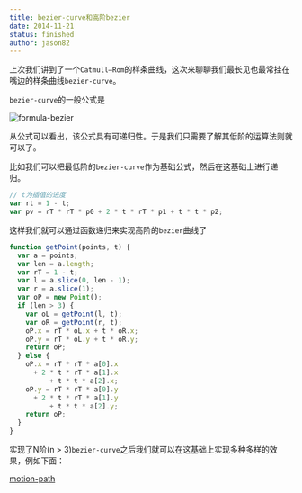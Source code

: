 ```yaml
---
title: bezier-curve和高阶bezier
date: 2014-11-21
status: finished
author: jason82
---
```


上次我们讲到了一个`Catmull–Rom`的样条曲线，这次来聊聊我们最长见也最常挂在嘴边的样条曲线`bezier-curve`。

`bezier-curve`的一般公式是

![formula-bezier](https://wikimedia.org/api/rest_v1/media/math/render/svg/3e330568539637d3c302301b2a8b5a06a9ec5cad)

从公式可以看出，该公式具有可递归性。于是我们只需要了解其低阶的运算法则就可以了。

比如我们可以把最低阶的`bezier-curve`作为基础公式，然后在这基础上进行递归。

```javascript
// t为插值的进度
var rt = 1 - t;
var pv = rT * rT * p0 + 2 * t * rT * p1 + t * t * p2;
```

这样我们就可以通过函数递归来实现高阶的`bezier`曲线了

```javascript
function getPoint(points, t) {
  var a = points;
  var len = a.length;
  var rT = 1 - t;
  var l = a.slice(0, len - 1);
  var r = a.slice(1);
  var oP = new Point();
  if (len > 3) {
    var oL = getPoint(l, t);
    var oR = getPoint(r, t);
    oP.x = rT * oL.x + t * oR.x;
    oP.y = rT * oL.y + t * oR.y;
    return oP;
  } else {
    oP.x = rT * rT * a[0].x
      + 2 * t * rT * a[1].x
          + t * t * a[2].x;
    oP.y = rT * rT * a[0].y
      + 2 * t * rT * a[1].y
          + t * t * a[2].y;
    return oP;
  }
}
```

实现了N阶(n > 3)`bezier-curve`之后我们就可以在这基础上实现多种多样的效果，例如下面：

[motion-path](https://jasonchen1982.github.io/jcc2d/examples/demo_animation_motion/index.html)